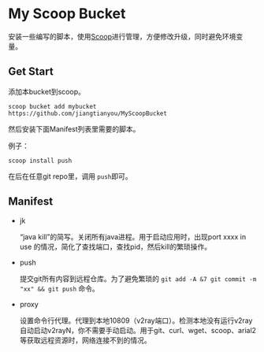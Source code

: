 # My Scoop Bucket



安装一些编写的脚本，使用[Scoop](https://github.com/lukesampson/scoop)进行管理，方便修改升级，同时避免环境变量。

## Get Start

添加本bucket到scoop。

`scoop bucket add mybucket https://github.com/jiangtianyou/MyScoopBucket`



然后安装下面Manifest列表里需要的脚本。

例子：

`scoop install push`

在后在任意git repo里，调用 `push`即可。 



## Manifest 

- jk
  
  “java kill”的简写。关闭所有java进程。用于启动应用时，出现port xxxx in use 的情况，简化了查找端口，查找pid，然后kill的繁琐操作。
  
- push
  
  提交git所有内容到远程仓库。为了避免繁琐的 `git add -A &7 git commit -m "xx" && git push` 命令。
  
- proxy

  设置命令行代理。代理到本地10809（v2ray端口）。检测本地没有运行v2ray自动启动v2rayN，你不需要手动启动。用于git、curl、wget、scoop、arial2等获取远程资源时，网络连接不到的情况。 

  



